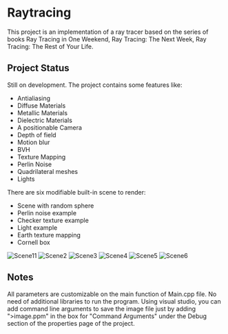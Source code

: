 # Raytracing

This project is an implementation of a ray tracer based on the series of books Ray Tracing in One Weekend, Ray Tracing: The Next Week, Ray Tracing: The Rest of Your Life.

## Project Status
Still on development. The project contains some features like:
* Antialiasing
* Diffuse Materials
* Metallic Materials
* Dielectric Materials
* A positionable Camera
* Depth of field
* Motion blur
* BVH
* Texture Mapping
* Perlin Noise
* Quadrilateral  meshes
* Lights
        
There are six modifiable built-in scene to render:
* Scene with random sphere
* Perlin noise example
* Checker texture example
* Light example
* Earth texture mapping
* Cornell box
  
![Scene11](https://github.com/alessiogullotti/raytracing/assets/48320604/443d9356-4ca7-4c2d-8bfa-96bd7e4061b9)
![Scene2](https://github.com/alessiogullotti/raytracing/assets/48320604/409153cc-8c79-4ed7-b43c-296fa28c1f91)
![Scene3](https://github.com/alessiogullotti/raytracing/assets/48320604/4bd5eb1c-c54f-4019-abb7-83b584812942)
![Scene4](https://github.com/alessiogullotti/raytracing/assets/48320604/48a8e8ba-b39b-44c1-8c6d-f1331cff597d)
![Scene5](https://github.com/alessiogullotti/raytracing/assets/48320604/584a7c8f-f263-44cf-8533-5ffc39062ee0)
![Scene6](https://github.com/alessiogullotti/raytracing/assets/48320604/a4a04323-fa9b-439f-827e-077738d79f65)

## Notes
All parameters are customizable on the main function of Main.cpp file.
No need of additional libraries to run the program.
Using visual studio, you can add command line arguments to save the image file just by adding ">image.ppm" in the box for "Command Arguments" under the Debug section of the properties page of the project.

